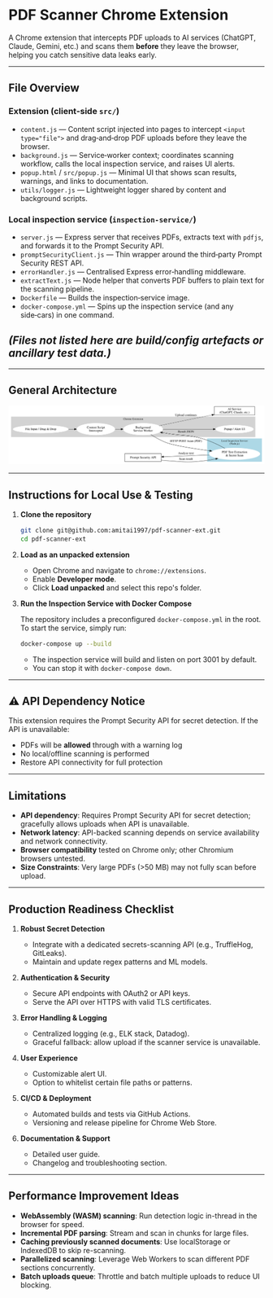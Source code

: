 # PDF Scanner Chrome Extension

A Chrome extension that intercepts PDF uploads to AI services (ChatGPT, Claude, Gemini, etc.) and scans them **before** they leave the browser, helping you catch sensitive data leaks early.

---

## File Overview

### Extension (client‑side `src/`)

* `content.js`  — Content script injected into pages to intercept `<input type="file">` and drag‑and‑drop PDF uploads before they leave the browser.
* `background.js`  — Service‑worker context; coordinates scanning workflow, calls the local inspection service, and raises UI alerts.
* `popup.html` / `src/popup.js`  — Minimal UI that shows scan results, warnings, and links to documentation.
* `utils/logger.js`  — Lightweight logger shared by content and background scripts.


### Local inspection service (`inspection-service/`)

* `server.js`  — Express server that receives PDFs, extracts text with `pdfjs`, and forwards it to the Prompt Security API.
* `promptSecurityClient.js`  — Thin wrapper around the third‑party Prompt Security REST API.
* `errorHandler.js`  — Centralised Express error‑handling middleware.
* `extractText.js`  — Node helper that converts PDF buffers to plain text for the scanning pipeline.
* `Dockerfile`  — Builds the inspection‑service image.
* `docker-compose.yml`  — Spins up the inspection service (and any side‑cars) in one command.

## *(Files not listed here are build/config artefacts or ancillary test data.)*

---

## General Architecture

![General Architecture](public/architecture.svg)

---

## Instructions for Local Use & Testing

1. **Clone the repository**

   ```bash
   git clone git@github.com:amitai1997/pdf-scanner-ext.git
   cd pdf-scanner-ext
   ```

2. **Load as an unpacked extension**

   * Open Chrome and navigate to `chrome://extensions`.
   * Enable **Developer mode**.
   * Click **Load unpacked** and select this repo's folder.

3. **Run the Inspection Service with Docker Compose**

   The repository includes a preconfigured `docker-compose.yml` in the root. To start the service, simply run:

   ```bash
   docker-compose up --build
   ```

   * The inspection service will build and listen on port 3001 by default.
   * You can stop it with `docker-compose down`.

---

## ⚠️ API Dependency Notice

This extension requires the Prompt Security API for secret detection. If the API is unavailable:
- PDFs will be **allowed** through with a warning log
- No local/offline scanning is performed
- Restore API connectivity for full protection

---

## Limitations

* **API dependency**: Requires Prompt Security API for secret detection; gracefully allows uploads when API is unavailable.
* **Network latency**: API-backed scanning depends on service availability and network connectivity.
* **Browser compatibility** tested on Chrome only; other Chromium browsers untested.
* **Size Constraints**: Very large PDFs (>50 MB) may not fully scan before upload.

---

## Production Readiness Checklist

1. **Robust Secret Detection**

   * Integrate with a dedicated secrets-scanning API (e.g., TruffleHog, GitLeaks).
   * Maintain and update regex patterns and ML models.

2. **Authentication & Security**

   * Secure API endpoints with OAuth2 or API keys.
   * Serve the API over HTTPS with valid TLS certificates.

3. **Error Handling & Logging**

   * Centralized logging (e.g., ELK stack, Datadog).
   * Graceful fallback: allow upload if the scanner service is unavailable.

4. **User Experience**

   * Customizable alert UI.
   * Option to whitelist certain file paths or patterns.

5. **CI/CD & Deployment**

   * Automated builds and tests via GitHub Actions.
   * Versioning and release pipeline for Chrome Web Store.

6. **Documentation & Support**

   * Detailed user guide.
   * Changelog and troubleshooting section.

---

## Performance Improvement Ideas

* **WebAssembly (WASM) scanning**: Run detection logic in-thread in the browser for speed.
* **Incremental PDF parsing**: Stream and scan in chunks for large files.
* **Caching previously scanned documents**: Use localStorage or IndexedDB to skip re-scanning.
* **Parallelized scanning**: Leverage Web Workers to scan different PDF sections concurrently.
* **Batch uploads queue**: Throttle and batch multiple uploads to reduce UI blocking.
